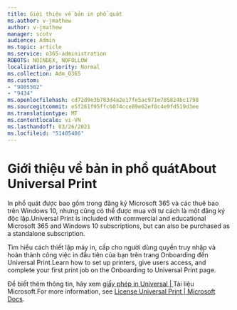 ```yaml
---
title: Giới thiệu về bản in phổ quát
ms.author: v-jmathew
author: v-jmathew
manager: scotv
audience: Admin
ms.topic: article
ms.service: o365-administration
ROBOTS: NOINDEX, NOFOLLOW
localization_priority: Normal
ms.collection: Adm_O365
ms.custom:
- "9005502"
- "9434"
ms.openlocfilehash: cd72d9e3b783d4a2e17fe5ac971e785824bc1798
ms.sourcegitcommit: e5f261f95ffc6074cce89e62ef8c4e9fd519d3ee
ms.translationtype: MT
ms.contentlocale: vi-VN
ms.lasthandoff: 03/26/2021
ms.locfileid: "51405486"
---
```

# <a name="about-universal-print"></a><span data-ttu-id="580aa-102">Giới thiệu về bản in phổ quát</span><span class="sxs-lookup"><span data-stu-id="580aa-102">About Universal Print</span></span>

<span data-ttu-id="580aa-103">In phổ quát được bao gồm trong đăng ký Microsoft 365 và các thuê bao trên Windows 10, nhưng cũng có thể được mua với tư cách là một đăng ký độc lập.</span><span class="sxs-lookup"><span data-stu-id="580aa-103">Universal Print is included with commercial and educational Microsoft 365 and Windows 10 subscriptions, but can also be purchased as a standalone subscription.</span></span>

<span data-ttu-id="580aa-104">Tìm hiểu cách thiết lập máy in, cấp cho người dùng quyền truy nhập và hoàn thành công việc in đầu tiên của bạn trên trang Onboarding đến Universal Print.</span><span class="sxs-lookup"><span data-stu-id="580aa-104">Learn how to set up printers, give users access, and complete your first print job on the Onboarding to Universal Print page.</span></span>

<span data-ttu-id="580aa-105">Để biết thêm thông tin, hãy xem [giấy phép in Universal | ](https://docs.microsoft.com/universal-print/fundamentals/universal-print-license)Tài liệu Microsoft.</span><span class="sxs-lookup"><span data-stu-id="580aa-105">For more information, see [License Universal Print | Microsoft Docs](https://docs.microsoft.com/universal-print/fundamentals/universal-print-license).</span></span>
